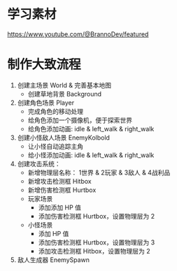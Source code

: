 # 学习素材

https://www.youtube.com/@BrannoDev/featured

# 制作大致流程

1. 创建主场景 World & 完善基本地图
	- 创建草地背景 Background
2. 创建角色场景 Player
	- 完成角色的移动处理
	- 给角色添加一个摄像机，便于探索世界
	- 给角色添加动画: idle & left_walk & right_walk
3. 创建小怪敌人场景 EnemyKolbold
	- 让小怪自动追踪主角
	- 给小怪添加动画: idle & left_walk & right_walk
4. 创建攻击系统：
	- 新增物理层名称： 1世界 & 2玩家 & 3敌人 & 4战利品
	- 新增攻击检测框 Hitbox
	- 新增伤害检测框 Hurtbox
	- 玩家场景
		- 添加添加 HP 值
		- 添加伤害检测框 Hurtbox，设置物理层为 2
	- 小怪场景
		- 添加 HP 值
		- 添加伤害检测框 Hurtbox，设置物理层为 3
		- 添加攻击检测框 Hitbox，设置物理层为 2
5. 敌人生成器 EnemySpawn
